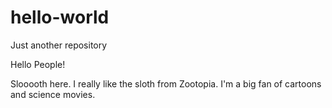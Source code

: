 # hello-world
Just another repository

Hello People!

Slooooth here. I really like the sloth from Zootopia.
I'm a big fan of cartoons and science movies.
